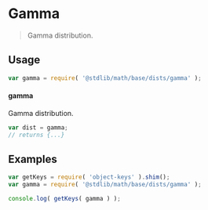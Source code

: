 # Gamma

> Gamma distribution.

<section class="usage">

## Usage

```javascript
var gamma = require( '@stdlib/math/base/dists/gamma' );
```

#### gamma

Gamma distribution.

```javascript
var dist = gamma;
// returns {...}
```

</section>

<!-- /.usage -->

<section class="examples">

## Examples

<!-- TODO: better examples -->

<!-- eslint no-undef: "error" -->

```javascript
var getKeys = require( 'object-keys' ).shim();
var gamma = require( '@stdlib/math/base/dists/gamma' );

console.log( getKeys( gamma ) );
```

</section>

<!-- /.examples -->

<section class="links">

</section>

<!-- /.links -->

